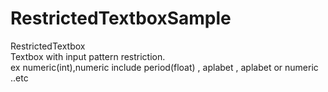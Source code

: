 # RestrictedTextboxSample
RestrictedTextbox  
Textbox with input pattern restriction.  
ex numeric(int),numeric include period(float) , aplabet  , aplabet or numeric ..etc  
